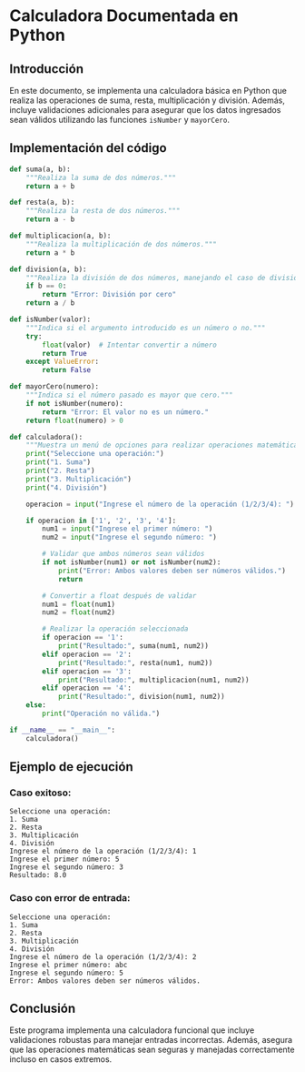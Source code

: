# Calculadora Documentada en Python

## Introducción
En este documento, se implementa una calculadora básica en Python que realiza las operaciones de suma, resta, multiplicación y división. Además, incluye validaciones adicionales para asegurar que los datos ingresados sean válidos utilizando las funciones `isNumber` y `mayorCero`.

## Implementación del código

```python
def suma(a, b):
    """Realiza la suma de dos números."""
    return a + b

def resta(a, b):
    """Realiza la resta de dos números."""
    return a - b

def multiplicacion(a, b):
    """Realiza la multiplicación de dos números."""
    return a * b

def division(a, b):
    """Realiza la división de dos números, manejando el caso de división por cero."""
    if b == 0:
        return "Error: División por cero"
    return a / b

def isNumber(valor):
    """Indica si el argumento introducido es un número o no."""
    try:
        float(valor)  # Intentar convertir a número
        return True
    except ValueError:
        return False

def mayorCero(numero):
    """Indica si el número pasado es mayor que cero."""
    if not isNumber(numero):
        return "Error: El valor no es un número."
    return float(numero) > 0

def calculadora():
    """Muestra un menú de opciones para realizar operaciones matemáticas."""
    print("Seleccione una operación:")
    print("1. Suma")
    print("2. Resta")
    print("3. Multiplicación")
    print("4. División")

    operacion = input("Ingrese el número de la operación (1/2/3/4): ")

    if operacion in ['1', '2', '3', '4']:
        num1 = input("Ingrese el primer número: ")
        num2 = input("Ingrese el segundo número: ")

        # Validar que ambos números sean válidos
        if not isNumber(num1) or not isNumber(num2):
            print("Error: Ambos valores deben ser números válidos.")
            return

        # Convertir a float después de validar
        num1 = float(num1)
        num2 = float(num2)

        # Realizar la operación seleccionada
        if operacion == '1':
            print("Resultado:", suma(num1, num2))
        elif operacion == '2':
            print("Resultado:", resta(num1, num2))
        elif operacion == '3':
            print("Resultado:", multiplicacion(num1, num2))
        elif operacion == '4':
            print("Resultado:", division(num1, num2))
    else:
        print("Operación no válida.")

if __name__ == "__main__":
    calculadora()
```

## Ejemplo de ejecución

### Caso exitoso:
```
Seleccione una operación:
1. Suma
2. Resta
3. Multiplicación
4. División
Ingrese el número de la operación (1/2/3/4): 1
Ingrese el primer número: 5
Ingrese el segundo número: 3
Resultado: 8.0
```

### Caso con error de entrada:
```
Seleccione una operación:
1. Suma
2. Resta
3. Multiplicación
4. División
Ingrese el número de la operación (1/2/3/4): 2
Ingrese el primer número: abc
Ingrese el segundo número: 5
Error: Ambos valores deben ser números válidos.
```

## Conclusión
Este programa implementa una calculadora funcional que incluye validaciones robustas para manejar entradas incorrectas. Además, asegura que las operaciones matemáticas sean seguras y manejadas correctamente incluso en casos extremos.
